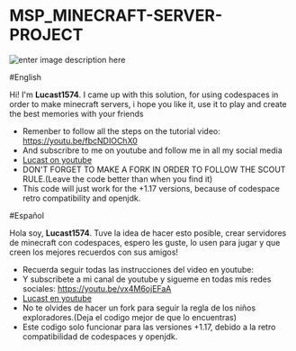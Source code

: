 # MSP_MINECRAFT-SERVER-PROJECT

![enter image description here](https://raw.githubusercontent.com/Luc4st1574/MSP_MINECRAFT-SERVER-PROJECT/main/msp%20logo.png)

#English

Hi! I'm  **Lucast1574**. I came up with this solution, for using codespaces in order to make minecraft servers, i hope you like it, use it to play and create the best memories with your friends

- Remenber to follow all the steps on the tutorial video: https://youtu.be/fbcNDIOChX0
- And subscribre to me on youtube and follow me in all my social media 
- [Lucast on youtube](https://www.youtube.com/channel/UCBFHVQoUZYyd2w5S18Nb3Lg)
- DON'T FORGET TO MAKE A FORK IN ORDER TO FOLLOW THE SCOUT RULE.(Leave the code better than when you find it)
- This code will just work for the +1.17 versions, because of codespace retro compatibility and openjdk.

#Español

Hola soy, **Lucast1574**. Tuve la idea de hacer esto posible, crear servidores de minecraft con codespaces, espero les guste, lo usen para jugar y que creen los mejores recuerdos con sus amigos!

- Recuerda seguir todas las instrucciones del video en youtube: 
- Y subscribete a mi canal de youtube y sigueme en todas mis redes sociales: https://youtu.be/vx4M6ojEFaA
- [Lucast en youtube](https://www.youtube.com/channel/UCBFHVQoUZYyd2w5S18Nb3Lg)
- No te olvides de hacer un fork para seguir la regla de los niños exploradores.(Deja el codigo mejor de que lo encuentras)
- Este codigo solo funcionar para las versiones +1.17, debido a la retro compatibilidad de codespaces y openjdk.
